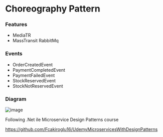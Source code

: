 
# Choreography Pattern

<h3>Features</h3>

<ul>
  <li>MediaTR</li>
  <li>MassTransit RabbitMq</li>
</ul>



<h3>Events</h3>

<ul>
  <li>OrderCreatedEvent</li>
  <li>PaymentCompletedEvent</li>
  <li>PaymentFailedEvent</li>
  <li>StockReservedEvent</li>
  <li>StockNotReservedEvent</li>
</ul>

<h3>Diagram</h3>

![image](https://github.com/utkudemr/ProjectLothal.ChoreographyPattern/assets/43322258/3ad1262d-2ce3-4d5f-b060-78080b9e631b)




Following .Net ile Microservice Design Patterns course

https://github.com/Fcakiroglu16/UdemyMicroservicesWithDesignPatterns
